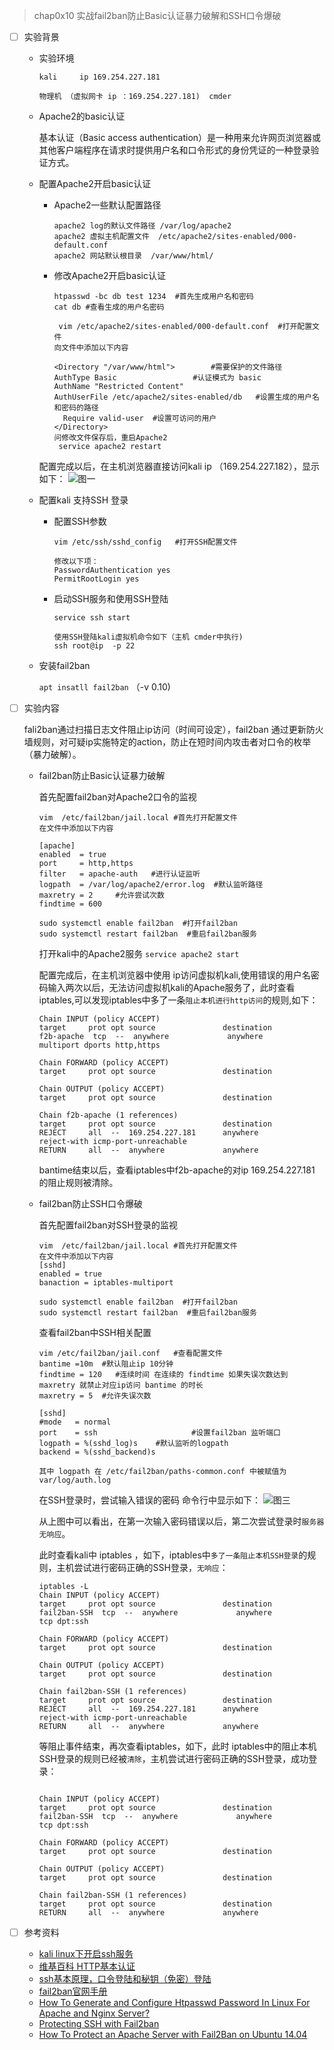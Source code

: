 > chap0x10 实战fail2ban防止Basic认证暴力破解和SSH口令爆破

- [ ] 实验背景
	
	- 实验环境
	
	  `kali     ip 169.254.227.181` 
	  
	  `物理机 （虚拟网卡 ip ：169.254.227.181)  cmder`
	  
	 -  Apache2的basic认证
	 
	 	基本认证（Basic access authentication）是一种用来允许网页浏览器或其他客户端程序在请求时提供用户名和口令形式的身份凭证的一种登录验证方式。

	- 配置Apache2开启basic认证
		
		- Apache2一些默认配置路径
		
			```
			apache2 log的默认文件路径 /var/log/apache2
			apache2 虚拟主机配置文件  /etc/apache2/sites-enabled/000-default.conf
			apache2 网站默认根目录  /var/www/html/
			```

		- 修改Apache2开启basic认证
		
			```
			htpasswd -bc db test 1234  #首先生成用户名和密码
			cat db #查看生成的用户名密码
			
			 vim /etc/apache2/sites-enabled/000-default.conf  #打开配置文件
		  	向文件中添加以下内容
		 	 
		  	<Directory "/var/www/html">        #需要保护的文件路径
		  	AuthType Basic                 #认证模式为 basic
		  	AuthName "Restricted Content"  
		  	AuthUserFile /etc/apache2/sites-enabled/db   #设置生成的用户名和密码的路径
			  Require valid-user  #设置可访问的用户
		  	</Directory>
		  	问修改文件保存后，重启Apache2
		  	 service apache2 restart
			```

		配置完成以后，在主机浏览器直接访问kali  ip （169.254.227.182），显示如下：
		    ![图一](https://github.com/CUCCS/2018-NS-Public-jackcily/raw/ns_chap0x10_fial2ban/img/1.PNG)
	

	-  配置kali 支持SSH 登录
		
		
		-  配置SSH参数
		
			```
			vim /etc/ssh/sshd_config   #打开SSH配置文件
			
			修改以下项：
			PasswordAuthentication yes
			PermitRootLogin yes
			```

		-  启动SSH服务和使用SSH登陆
		
			```
			service ssh start
			
			使用SSH登陆kali虚拟机命令如下（主机 cmder中执行)
			ssh root@ip  -p 22
			```

	- 安装fail2ban
	
		 `apt insatll fail2ban` （-v  0.10)

- [ ] 实验内容

	fali2ban通过扫描日志文件阻止ip访问（时间可设定），fail2ban 通过更新防火墙规则，对可疑ip实施特定的action，防止在短时间内攻击者对口令的枚举（暴力破解）。
	
	- fail2ban防止Basic认证暴力破解
	
		首先配置fail2ban对Apache2口令的监视

		```
		vim  /etc/fail2ban/jail.local #首先打开配置文件
		在文件中添加以下内容
		
		[apache]
		enabled  = true
		port     = http,https
		filter   = apache-auth   #进行认证监听
		logpath  = /var/log/apache2/error.log  #默认监听路径
		maxretry = 2     #允许尝试次数
		findtime = 600
		
		sudo systemctl enable fail2ban  #打开fail2ban 
		sudo systemctl restart fail2ban  #重启fail2ban服务
		```
		
		打开kali中的Apache2服务 `service apache2 start`
			
		配置完成后，在主机浏览器中使用 ip访问虚拟机kali,使用错误的用户名密码输入两次以后，无法访问虚拟机kali的Apache服务了，此时查看iptables,可以发现iptables中多了一条`阻止本机进行http访问`的规则,如下：

		```
		Chain INPUT (policy ACCEPT)
		target     prot opt source               destination         
		f2b-apache  tcp  --  anywhere             anywhere             multiport dports http,https

		Chain FORWARD (policy ACCEPT)
		target     prot opt source               destination         

		Chain OUTPUT (policy ACCEPT)
		target     prot opt source               destination         

		Chain f2b-apache (1 references)
		target     prot opt source               destination         
		REJECT     all  --  169.254.227.181      anywhere             				reject-with icmp-port-unreachable
		RETURN     all  --  anywhere             anywhere 
		```

		bantime结束以后，查看iptables中f2b-apache的对ip 169.254.227.181 的阻止规则被清除。
		

	- fail2ban防止SSH口令爆破
		
		首先配置fail2ban对SSH登录的监视
		
		```
		vim  /etc/fail2ban/jail.local #首先打开配置文件
		在文件中添加以下内容
		[sshd]
		enabled = true
		banaction = iptables-multiport
		
		sudo systemctl enable fail2ban  #打开fail2ban 
		sudo systemctl restart fail2ban  #重启fail2ban服务
		```

		查看fail2ban中SSH相关配置
		```
		vim /etc/fail2ban/jail.conf   #查看配置文件
		bantime =10m  #默认阻止ip 10分钟
		findtime = 120   #连续时间 在连续的 findtime 如果失误次数达到 maxretry 就禁止对应ip访问 bantime 的时长
		maxretry = 5  #允许失误次数	
		
		[sshd]
		#mode   = normal
		port    = ssh                     #设置fail2ban 监听端口
		logpath = %(sshd_log)s    #默认监听的logpath
		backend = %(sshd_backend)s
		
		其中 logpath 在 /etc/fail2ban/paths-common.conf 中被赋值为var/log/auth.log
		```

		在SSH登录时，尝试输入错误的密码
		命令行中显示如下：
		  ![图三](https://github.com/CUCCS/2018-NS-Public-jackcily/raw/ns_chap0x10_fial2ban/img/3.PNG)
		
		从上图中可以看出，在第一次输入密码错误以后，第二次尝试登录时`服务器无响应`。

		此时查看kali中 iptables ，如下，iptables中`多了一条阻止本机SSH登录`的规则，主机尝试进行密码正确的SSH登录，`无响应`：

		```
		iptables -L
		Chain INPUT (policy ACCEPT)
		target     prot opt source               destination         
		fail2ban-SSH  tcp  --  anywhere             anywhere             tcp dpt:ssh
		
		Chain FORWARD (policy ACCEPT)
		target     prot opt source               destination         

		Chain OUTPUT (policy ACCEPT)
		target     prot opt source               destination         
		
		Chain fail2ban-SSH (1 references)
		target     prot opt source               destination         
		REJECT     all  --  169.254.227.181      anywhere             reject-with icmp-port-unreachable
		RETURN     all  --  anywhere             anywhere  
		```
             
		等阻止事件结束，再次查看iptables，如下，此时 iptables中的阻止本机SSH登录的规则已经被`清除`，主机尝试进行密码正确的SSH登录，成功登录：

		```
		
		Chain INPUT (policy ACCEPT)
		target     prot opt source               destination         
		fail2ban-SSH  tcp  --  anywhere             anywhere             tcp dpt:ssh

		Chain FORWARD (policy ACCEPT)
		target     prot opt source               destination         

		Chain OUTPUT (policy ACCEPT)
		target     prot opt source               destination         

		Chain fail2ban-SSH (1 references)
		target     prot opt source               destination         
		RETURN     all  --  anywhere             anywhere 
		```




- [ ] 参考资料

  - [kali linux下开启ssh服务](http://blog.51cto.com/laoyinga/1766340)
  - [维基百科 HTTP基本认证](https://zh.wikipedia.org/wiki/HTTP%E5%9F%BA%E6%9C%AC%E8%AE%A4%E8%AF%81)
  - [ssh基本原理，口令登陆和秘钥（免密）登陆](https://blog.csdn.net/yimingsilence/article/details/52161412)
  - [fail2ban官网手册](https://www.fail2ban.org/wiki/index.php/Main_Page)
  - [How To Generate and Configure Htpasswd Password In Linux For Apache and Nginx Server?](https://www.poftut.com/generate-and-configure-htpasswd-password-in-linux-for-apache-and-nginx-server/)
  - [Protecting SSH with Fail2ban](https://www.booleanworld.com/protecting-ssh-fail2ban/)
  -  [How To Protect an Apache Server with Fail2Ban on Ubuntu 14.04](https://www.digitalocean.com/community/tutorials/how-to-protect-an-apache-server-with-fail2ban-on-ubuntu-14-04)